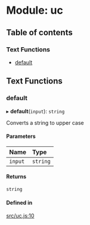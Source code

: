 # Module: uc

## Table of contents

### Text Functions

- [default](uc.md#default)

## Text Functions

### default

▸ **default**(`input`): `string`

Converts a string to upper case

#### Parameters

| Name | Type |
| :------ | :------ |
| `input` | `string` |

#### Returns

`string`

#### Defined in

[src/uc.js:10](https://github.com/Twipped/js-utils/blob/f2eceb5/src/uc.js#L10)
